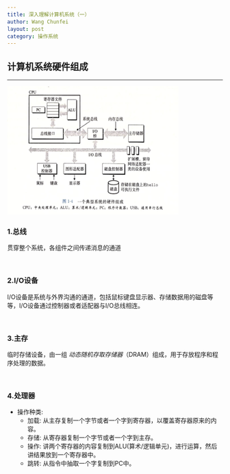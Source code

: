```yaml
---
title: 深入理解计算机系统（一）
author: Wang Chunfei
layout: post
category: 操作系统
---
```


## 计算机系统硬件组成

---

<img src = "/assets/images/深入理解计算机系统（一）/20180921172815.png" height="300" width = "400">

### 1.总线

贯穿整个系统，各组件之间传递消息的通道 

&nbsp;
### 2.I/O设备

I/O设备是系统与外界沟通的通道，包括鼠标键盘显示器、存储数据用的磁盘等等，I/O设备通过控制器或者适配器与I/O总线相连。

&nbsp;
### 3.主存

临时存储设备，由一组 *动态随机存取存储器*（DRAM）组成，用于存放程序和程序处理的数据。

&nbsp;
### 4.处理器

+ 操作种类:
   + 加载: 从主存复制一个字节或者一个字到寄存器，以覆盖寄存器原来的内容。
   + 存储: 从寄存器复制一个字节或者一个字到主存。
   + 操作: 讲两个寄存器的内容复制到ALU(算术/逻辑单元)，进行运算，然后讲结果放到一个寄存器中。
   + 跳转: 从指令中抽取一个字复制到PC中。
   